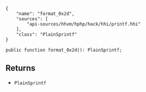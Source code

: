 ``` yamlmeta
{
    "name": "format_0x2d",
    "sources": [
        "api-sources/hhvm/hphp/hack/hhi/printf.hhi"
    ],
    "class": "PlainSprintf"
}
```




``` Hack
public function format_0x2d(): PlainSprintf;
```




## Returns




+ ` PlainSprintf `
<!-- HHAPIDOC -->
